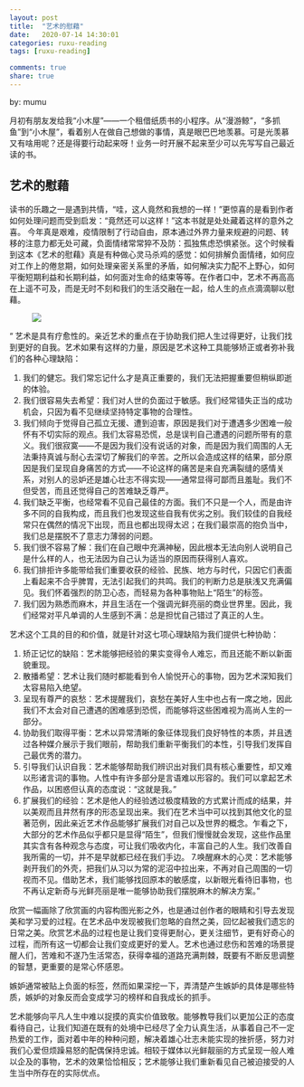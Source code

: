 ```yaml
---
layout: post
title:  "艺术的慰藉"
date:   2020-07-14 14:30:01
categories: ruxu-reading
tags: [ruxu-reading]

comments: true
share: true
---
```

by: mumu

月初有朋友发给我“小木屋”——一个租借纸质书的小程序。从“漫游鲸”，“多抓鱼”到“小木屋”，看着别人在做自己想做的事情，真是眼巴巴地羡慕。可是光羡慕又有啥用呢？还是得要行动起来呀！业务一时开展不起来至少可以先写写自己最近读的书。

## 艺术的慰藉

读书的乐趣之一是遇到共情，“哇，这人竟然和我想的一样！”更惊喜的是看到作者如何处理问题而受到启发：“竟然还可以这样！”这本书就是处处藏着这样的意外之喜。
今年真是艰难，疫情限制了行动自由，原本通过外界力量来规避的问题、转移的注意力都无处可藏，负面情绪常常猝不及防：孤独焦虑恐惧紧张。这个时候看到这本《艺术的慰藉》真是有种做心灵马杀鸡的感觉：如何排解负面情绪，如何应对工作上的倦怠期，如何处理亲密关系里的矛盾，如何解决实力配不上野心，如何平衡短期利益和长期利益，如何面对生命的结束等等。在作者口中，艺术不再高高在上遥不可及，而是无时不刻和我们的生活交融在一起，给人生的点点滴滴聊以慰藉。

<figure>
<a href="{{ site.url }}/images/yishuweijie.jpg"><img src="{{ site.url }}/images/yishuweijie.jpg"></a>
</figure>


“ 艺术是具有疗愈性的。亲近艺术的重点在于协助我们把人生过得更好，让我们找到更好的自我。艺术如果有这样的力量，原因是艺术这种工具能够矫正或者弥补我们的各种心理缺陷：
1. 我们的健忘。我们常忘记什么才是真正重要的，我们无法把握重要但稍纵即逝的体验。
2. 我们很容易失去希望：我们对人世的负面过于敏感。我们经常错失正当的成功机会，只因为看不见继续坚持特定事物的合理性。
3. 我们倾向于觉得自己孤立无援、遭到迫害，原因是我们对于遭遇多少困难一般怀有不切实际的观点。我们太容易恐慌，总是误判自己遭遇的问题所带有的意义。我们很寂寞——不是因为我们没有说话的对象，而是因为我们周围的人无法秉持真诚与耐心去深切了解我们的辛苦。之所以会造成这样的结果，部分原因是我们呈现自身痛苦的方式——不论这样的痛苦是来自充满裂缝的感情关系，对别人的忌妒还是雄心壮志不得实现——通常显得可鄙而且羞耻。我们不但受苦，而且还觉得自己的苦难缺乏尊严。
4. 我们缺乏平衡，也经常看不见自己最佳的方面。我们不只是一个人，而是由许多不同的自我构成，而且我们也发现这些自我有优劣之别。我们较佳的自我经常只在偶然的情况下出现，而且也都出现得太迟；在我们最崇高的抱负当中，我们总是摆脱不了意志力薄弱的问题。
5. 我们很不容易了解：我们在自己眼中充满神秘，因此根本无法向别人说明自己是什么样的人，也无法因为自己认为适当的原因而获得别人喜欢。
6. 我们排拒许多能带给我们重要收获的经验、民族、地方与时代，只因它们表面上看起来不合乎脾胃，无法引起我们的共鸣。我们的判断力总是肤浅又充满偏见。我们怀着强烈的防卫心态，而轻易为各种事物贴上“陌生”的标签。
7. 我们因为熟悉而麻木，并且生活在一个强调光鲜亮丽的商业世界里。因此，我们经常对平凡单调的人生感到不满：总是担忧自己错过了真正的人生。

艺术这个工具的目的和价值，就是针对这七项心理缺陷为我们提供七种协助：
1. 矫正记忆的缺陷：艺术能够把经验的果实变得令人难忘，而且还能不断以新面貌重现。
2. 散播希望：艺术让我们随时都能看到令人愉悦开心的事物，因为艺术深知我们太容易陷入绝望。
3. 呈现有尊严的哀愁：艺术提醒我们，哀愁在美好人生中也占有一席之地，因此我们不太会对自己遭遇的困难感到恐慌，而能够将这些困难视为高尚人生的一部分。
4. 协助我们取得平衡：艺术以异常清晰的象征体现我们良好特性的本质，并且透过各种媒介展示于我们眼前，帮助我们重新平衡我们的本性，引导我们发挥自己最优秀的潜力。
5. 引导我们认识自我：艺术能够帮助我们辨识出对我们具有核心重要性，却又难以形诸言词的事物。人性中有许多部分是言语难以形容的。我们可以拿起艺术作品，以困惑但认真的态度说：“这就是我。”
6. 扩展我们的经验：艺术是他人的经验透过极度精致的方式累计而成的结果，并以美观而且井然有序的形态呈现出来。我们在艺术当中可以找到其他文化的显著范例，因此亲近艺术作品能够扩展我们对自己以及世界的概念。乍看之下，大部分的艺术作品似乎都只是显得“陌生”，但我们慢慢就会发现，这些作品里其实含有各种观念与态度，可让我们吸收内化，丰富自己的人生。我们改善自我所需的一切，并不是早就都已经在我们手边。
7.唤醒麻木的心灵：艺术能够剥开我们的外壳，把我们从习以为常的泥沼中拉出来，不再对自己周围的一切视而不见。借助艺术，我们能够找回原本的敏感度，以新眼光看待旧事物，也不再认定新奇与光鲜亮丽是唯一能够协助我们摆脱麻木的解决方案。”

欣赏一幅画除了欣赏画的内容构图光影之外，也是通过创作者的眼睛和引导去发现美和学习爱的过程。在艺术品中发现被我们忽略的自然之美，回忆起被我们遗忘的日常之美。欣赏艺术品的过程也是让我们变得更耐心，更关注细节，更有好奇心的过程，而所有这一切都会让我们变成更好的爱人。艺术也通过悲伤和苦难的场景提醒人们，苦难和不遂乃生活常态，获得幸福的道路充满荆棘，既要有不断反思调整的智慧，更重要的是常心怀感恩。

嫉妒通常被贴上负面的标签，然而如果深挖一下，弄清楚产生嫉妒的具体是哪些特质，嫉妒的对象反而会变成学习的榜样和自我成长的抓手。

艺术能够向平凡人生中难以捉摸的真实价值致敬。能够教导我们以更加公正的态度看待自己，让我们知道在既有的处境中已经尽了全力认真生活，从事着自己不一定热爱的工作，面对着中年的种种问题，解决着雄心壮志未能实现的挫折感，努力对我们心爱但烦躁易怒的配偶保持忠诚。相较于媒体以光鲜靓丽的方式呈现一般人难以企及的事物，艺术的效果恰恰相反；艺术能够让我们重新看见自己被迫接受的人生当中所存在的实际优点。